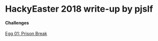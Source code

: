 # HackyEaster 2018 write-up by pjslf

#### Challenges

[Egg 01: Prison Break](challenges/egg01/README.md)  